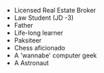 - Licensed Real Estate Broker
- Law Student (JD -3)
- Father
- Life-long learner
- Paksiteer
- Chess aficionado
- A 'wannabe' computer geek
- A Astronaut